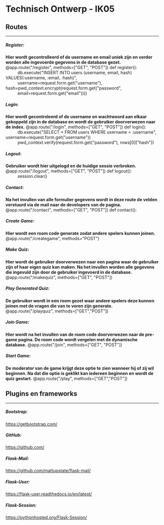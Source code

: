# **Technisch Ontwerp - IK05**

## Routes
****
##### Register:
**Hier wordt gecontrolleerd of de username en email uniek zijn en verder worden alle ingevoerde gegevens in de database gezet.**
@app.route("/register", methods=["GET", "POST"])
def register():
&nbsp;&nbsp;&nbsp;&nbsp;&nbsp;&nbsp;&nbsp;&nbsp;&nbsp;&nbsp;db.execute("INSERT INTO users (username, email, hash) VALUES(:username, :email, :hash)", &nbsp;&nbsp;&nbsp;&nbsp;&nbsp;&nbsp;&nbsp;&nbsp;&nbsp;&nbsp;username=request.form.get("username"), hash=pwd_context.encrypt(request.form.get("password", &nbsp;&nbsp;&nbsp;&nbsp;&nbsp;&nbsp;&nbsp;&nbsp;&nbsp;&nbsp;email=request.form.get("email"))))

##### Login:
**Hier wordt gecontroleerd of de username en wachtwoord aan elkaar gekoppeld zijn in de database en wordt de gebruiker doorverwezen naar de index.**
@app.route("/login", methods=["GET", "POST"])
def login():
&nbsp;&nbsp;&nbsp;&nbsp;&nbsp;&nbsp;&nbsp;&nbsp;&nbsp;&nbsp;db.execute("SELECT * FROM users WHERE username = :username", username=request.form.get("username"))
&nbsp;&nbsp;&nbsp;&nbsp;&nbsp;&nbsp;&nbsp;&nbsp;&nbsp;&nbsp;pwd_context.verify(request.form.get("password"), rows[0]["hash"])

##### Logout:
**Gebruiker wordt hier uitgelogd en de huidige sessie verbroken.**
@app.route("/logout", methods=["GET", "POST"])
def logout():
&nbsp;&nbsp;&nbsp;&nbsp;&nbsp;&nbsp;&nbsp;&nbsp;&nbsp;&nbsp;session.clear()

##### Contact:
**Na het invullen van alle formulier gegevens wordt in deze route de velden verstuurd via de mail naar de developers van de pagina.**
@app.route("/contact", methods=["GET", "POST"])
def contact():

##### Create Game:
**Hier wordt een room code generate zodat andere spelers kunnen joinen.**
@app.route("/creategame", methods="POST")

##### Make Quiz:
**Hier wordt de gebruiker doorverwezen naar een pagina waar de gebruiker zijn of haar eigen quiz kan maken. Na het invullen worden alle gegevens die ingevuld zijn door de gebruiker ingevoerd in de database.**
@app.route("/makequiz", methods=["GET", "POST"])

##### Play Generated Quiz:
**De gebruiker wordt in een room gezet waar andere spelers deze kunnen joinen met de vragen die van te voren zijn generate.**
@app.route("/playquiz", methods=["GET","POST"])

##### Join Game:
**Hier wordt na het invullen van de room code doorverwezen naar de pre-game pagina. De room code wordt vergelen met de dynamische database.**
@app.route("/join", methods=["GET", "POST"])

##### Start Game:
**De moderator van de game krijgt deze optie te zien wanneer hij of zij wil beginnen. Na dat die optie is geklikt kan iedereen beginnen en wordt de quiz gestart.**
@app.route("/play", methods=["GET","POST"])

## Plugins en frameworks
****
##### Bootstrap:
https://getbootstrap.com/

##### GitHub:
https://github.com/

##### Flask-Mail:
https://github.com/mattupstate/flask-mail/

##### Flask-User:
https://flask-user.readthedocs.io/en/latest/

##### Flask-Session:
https://pythonhosted.org/Flask-Session/